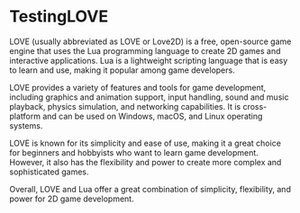 # TestingLOVE

LOVE (usually abbreviated as LOVE or Love2D) is a free, open-source game engine that uses the Lua programming language to create 2D games and interactive applications. Lua is a lightweight scripting language that is easy to learn and use, making it popular among game developers.

LOVE provides a variety of features and tools for game development, including graphics and animation support, input handling, sound and music playback, physics simulation, and networking capabilities. It is cross-platform and can be used on Windows, macOS, and Linux operating systems.

LOVE is known for its simplicity and ease of use, making it a great choice for beginners and hobbyists who want to learn game development. However, it also has the flexibility and power to create more complex and sophisticated games.

Overall, LOVE and Lua offer a great combination of simplicity, flexibility, and power for 2D game development.
